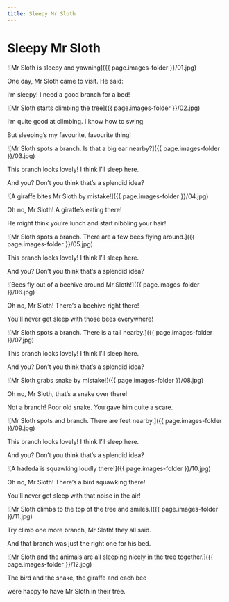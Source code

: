 ```yaml
---
title: Sleepy Mr Sloth
---
```


# Sleepy Mr Sloth

![Mr Sloth is sleepy and yawning]({{ page.images-folder }}/01.jpg)

One day, Mr Sloth came to visit. He said:

I’m sleepy! I need a good branch for a bed!

![Mr Sloth starts climbing the tree]({{ page.images-folder }}/02.jpg)

I’m quite good at climbing. I know how to swing.  

But sleeping’s my favourite, favourite thing!

![Mr Sloth spots a branch. Is that a big ear nearby?]({{ page.images-folder }}/03.jpg)

This branch looks lovely! I think I’ll sleep here.  

And you? Don’t you think that’s a splendid idea?

![A giraffe bites Mr Sloth by mistake!]({{ page.images-folder }}/04.jpg)

Oh no, Mr Sloth! A giraffe’s eating there!  

He might think you’re lunch and start nibbling your hair!

![Mr Sloth spots a branch. There are a few bees flying around.]({{ page.images-folder }}/05.jpg)

This branch looks lovely! I think I’ll sleep here.  

And you? Don’t you think that’s a splendid idea?

![Bees fly out of a beehive around Mr Sloth!]({{ page.images-folder }}/06.jpg)

Oh no, Mr Sloth! There’s a beehive right there!  

You’ll never get sleep with those bees everywhere!

![Mr Sloth spots a branch. There is a tail nearby.]({{ page.images-folder }}/07.jpg)

This branch looks lovely! I think I’ll sleep here.  

And you? Don’t you think that’s a splendid idea?

![Mr Sloth grabs snake by mistake!]({{ page.images-folder }}/08.jpg)

Oh no, Mr Sloth, that’s a snake over there!  

Not a branch! Poor old snake. You gave him quite a scare.

![Mr Sloth spots and branch. There are feet nearby.]({{ page.images-folder }}/09.jpg)

This branch looks lovely! I think I’ll sleep here.  

And you? Don’t you think that’s a splendid idea?

![A hadeda is squawking loudly there!]({{ page.images-folder }}/10.jpg)

Oh no, Mr Sloth! There’s a bird squawking there!  

You’ll never get sleep with that noise in the air!

![Mr Sloth climbs to the top of the tree and smiles.]({{ page.images-folder }}/11.jpg)

Try climb one more branch, Mr Sloth! they all said.  

And that branch was just the right one for his bed.

![Mr Sloth and the animals are all sleeping nicely in the tree together.]({{ page.images-folder }}/12.jpg)

The bird and the snake, the giraffe and each bee  

were happy to have Mr Sloth in their tree.
